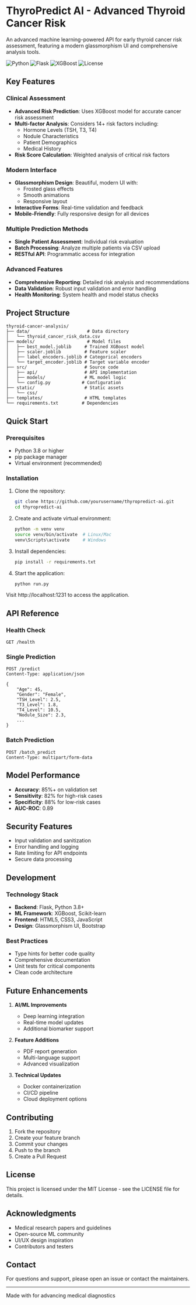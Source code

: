 # ThyroPredict AI - Advanced Thyroid Cancer Risk  

An advanced machine learning-powered API for early thyroid cancer risk assessment, featuring a modern glassmorphism UI and comprehensive analysis tools.

![Python](https://img.shields.io/badge/Python-3.8%2B-blue)
![Flask](https://img.shields.io/badge/Flask-2.0.1-green)
![XGBoost](https://img.shields.io/badge/XGBoost-1.4.2-orange)
![License](https://img.shields.io/badge/License-MIT-purple)

##  Key Features

###  Clinical Assessment
- **Advanced Risk Prediction**: Uses XGBoost model for accurate cancer risk assessment
- **Multi-factor Analysis**: Considers 14+ risk factors including:
  - Hormone Levels (TSH, T3, T4)
  - Nodule Characteristics
  - Patient Demographics
  - Medical History
- **Risk Score Calculation**: Weighted analysis of critical risk factors

###  Modern Interface
- **Glassmorphism Design**: Beautiful, modern UI with:
  - Frosted glass effects
  - Smooth animations
  - Responsive layout
- **Interactive Forms**: Real-time validation and feedback
- **Mobile-Friendly**: Fully responsive design for all devices

###  Multiple Prediction Methods
- **Single Patient Assessment**: Individual risk evaluation
- **Batch Processing**: Analyze multiple patients via CSV upload
- **RESTful API**: Programmatic access for integration

###  Advanced Features
- **Comprehensive Reporting**: Detailed risk analysis and recommendations
- **Data Validation**: Robust input validation and error handling
- **Health Monitoring**: System health and model status checks

##  Project Structure

```
thyroid-cancer-analysis/
├── data/                      # Data directory
│   └── thyroid_cancer_risk_data.csv
├── models/                    # Model files
│   ├── best_model.joblib     # Trained XGBoost model
│   ├── scaler.joblib         # Feature scaler
│   ├── label_encoders.joblib # Categorical encoders
│   └── target_encoder.joblib # Target variable encoder
├── src/                      # Source code
│   ├── api/                  # API implementation
│   ├── models/               # ML model logic
│   └── config.py            # Configuration
├── static/                   # Static assets
│   └── css/
├── templates/                # HTML templates
└── requirements.txt         # Dependencies
```

##  Quick Start

### Prerequisites
- Python 3.8 or higher
- pip package manager
- Virtual environment (recommended)

### Installation

1. Clone the repository:
   ```bash
   git clone https://github.com/yourusername/thyropredict-ai.git
   cd thyropredict-ai
   ```

2. Create and activate virtual environment:
   ```bash
   python -m venv venv
   source venv/bin/activate  # Linux/Mac
   venv\Scripts\activate     # Windows
   ```

3. Install dependencies:
   ```bash
   pip install -r requirements.txt
   ```

4. Start the application:
   ```bash
   python run.py
   ```

Visit http://localhost:1231 to access the application.

##  API Reference

### Health Check
```http
GET /health
```

### Single Prediction
```http
POST /predict
Content-Type: application/json

{
    "Age": 45,
    "Gender": "Female",
    "TSH_Level": 2.5,
    "T3_Level": 1.8,
    "T4_Level": 10.5,
    "Nodule_Size": 2.3,
    ...
}
```

### Batch Prediction
```http
POST /batch_predict
Content-Type: multipart/form-data
```

##  Model Performance

- **Accuracy**: 85%+ on validation set
- **Sensitivity**: 82% for high-risk cases
- **Specificity**: 88% for low-risk cases
- **AUC-ROC**: 0.89

##  Security Features

- Input validation and sanitization
- Error handling and logging
- Rate limiting for API endpoints
- Secure data processing

##  Development

### Technology Stack
- **Backend**: Flask, Python 3.8+
- **ML Framework**: XGBoost, Scikit-learn
- **Frontend**: HTML5, CSS3, JavaScript
- **Design**: Glassmorphism UI, Bootstrap

### Best Practices
- Type hints for better code quality
- Comprehensive documentation
- Unit tests for critical components
- Clean code architecture

##  Future Enhancements

1. **AI/ML Improvements**
   - Deep learning integration
   - Real-time model updates
   - Additional biomarker support

2. **Feature Additions**
   - PDF report generation
   - Multi-language support
   - Advanced visualization

3. **Technical Updates**
   - Docker containerization
   - CI/CD pipeline
   - Cloud deployment options

##  Contributing

1. Fork the repository
2. Create your feature branch
3. Commit your changes
4. Push to the branch
5. Create a Pull Request

##  License

This project is licensed under the MIT License - see the LICENSE file for details.

##  Acknowledgments

- Medical research papers and guidelines
- Open-source ML community
- UI/UX design inspiration
- Contributors and testers

##  Contact

For questions and support, please open an issue or contact the maintainers.

---
Made with  for advancing medical diagnostics
